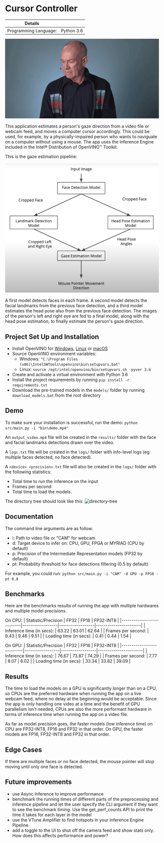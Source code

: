 # Cursor Controller

| Details               |               |
|-----------------------|---------------|
| Programming Language: |   Python 3.6  |

![cursor-controller-demo](./assets/cursor-controller-demo.gif)

This application estimates a person's gaze direction from a video file or webcam feed, and moves a computer cursor accordingly. This could be used, for example, by a physically-impaired person who wants to naviguate on a computer without using a mouse. The app uses the Inference Engine included in the Intel® Distribution of OpenVINO™ Toolkit.

This is the gaze estimation pipeline:

![pipeline](./assets/pipeline.png)

A first model detects faces in each frame. A second model detects the facial landmarks from the previous face detection, and a third model estimates the head pose also from the previous face detection. The images of the person's left and right eye are fed to a final model, along with the head pose estimation, to finally estimate the person's gaze direction.


## Project Set Up and Installation

- Install OpenVINO for [Windows](https://docs.openvinotoolkit.org/latest/_docs_install_guides_installing_openvino_windows.html), [Linux](https://docs.openvinotoolkit.org/latest/_docs_install_guides_installing_openvino_linux.html) or [macOS](https://docs.openvinotoolkit.org/latest/_docs_install_guides_installing_openvino_macos.html)
- Source OpenVINO environment variables: 
    - Windows: ```"C:\Program Files (x86)\IntelSWTools\openvino\bin\setupvars.bat"```
    - Linux: ```source /opt/intel/openvino/bin/setupvars.sh -pyver 3.6```
- Create and activate a virtual environment with Python 3.6
- Install the project requirements by running ```pip install -r requirements.txt```
- Download the pre-trained models in the ```models/``` folder by running ```download_models.bat``` from the root directory


## Demo

To make sure your installation is successful, run the demo:
```python src/main.py -i "bin\demo.mp4"```

An ```output_video.mp4``` file will be created in the ```results/``` folder with the face and facial landmarks detections drawn over the video.

A ```logs.txt``` file will be created in the ```logs/``` folder with info-level logs (eg: multiple faces detected, no face detected).

A ```<device>_<precision>.txt``` file will also be created in the ```logs/``` folder with the following statistics:
- Total time to run the inference on the input
- Frames per second
- Total time to load the models. 

The directory tree should look like this:
![directory-tree](./assets/directory-tree.png)


## Documentation

The command line arguments are as follow:
- i: Path to video file or "CAM" for webcam
- d: Target device to infer on: CPU, GPU, FPGA or MYRIAD (CPU by default)
- p: Precision of the Intermediate Representation models (FP32 by default)
- pt: Probability threshold for face detections filtering (0.5 by default)

For example, you could run: ```python src/main.py -i "CAM" -d GPU -p FP16 -pt 0.8```

## Benchmarks

Here are the benchmarks results of running the app with multiple hardwares and multiple model precisions. 

On CPU:
| Statistic/Precision       |       FP32       |       FP16       |       FP32-INT8       |
|---------------------------|------------------|------------------|-----------------------|
| Inference time (in secs): |       63.22      |        63.01     |         62.64         |
| Frames per second:        |        9.43      |         9.46     |          9.51         |
| Loading time (in secs):   |        0.41      |         0.44     |          1.54         |

On GPU:
| Statistic/Precision       |       FP32       |       FP16       |       FP32-INT8       |
|---------------------------|------------------|------------------|-----------------------|
| Inference time (in secs): |       76.67      |       73.87      |         74.29         |
| Frames per second:        |        7.77      |        8.07      |          8.02         |
| Loading time (in secs):   |       33.34      |       33.82      |         39.09         |


## Results

The time to load the models on a GPU is significantly longer than on a CPU, so CPUs are the preferred hardware when running the app on a live webcam feed, where no delay at the beginning would be acceptable. Since the app is only handling one video at a time and the benefit of GPU parallelism isn't needed, CPUs are also the more performant hardware in terms of inference time when running the app on a video file. 

As far as model precision goes, the faster models (low inference time) on CPU are FP32-INT8, FP16 and FP32 in that order. On GPU, the faster models are FP16, FP32-INT8 and FP32 in that order. 


## Edge Cases

If there are multiple faces or no face detected, the mouse pointer will stop moving until only one face is detected.


## Future improvements
* use Async Inference to improve performance
* benchmark the running times of different parts of the preprocessing and inference pipeline and let the user specify the CLI argument if they want to see the benchmark timing. Use the get_perf_counts API to print the time it takes for each layer in the model
* use the VTune Amplifier to find hotspots in your Inference Engine Pipeline
* add a toggle to the UI to shut off the camera feed and show stats only. How does this affects performance and power?